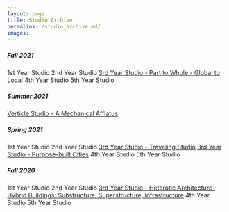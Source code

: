 ```yaml
---
layout: page
title: Studio Archive
permalink: /studio_archive.md/
images:
---
```


##### Fall 2021
  1st Year Studio
  2nd Year Studio
  [3rd Year Studio - Part to Whole - Global to Local](https://keanmgc.github.io/2021fall3yr-studio/)
  4th Year Studio
  5th Year Studio

##### Summer 2021
  [Verticle Studio - A Mechanical Afflatus](https://docs.google.com/document/d/e/2PACX-1vSRnFyb_-OEE44OLWIU4YYgqwFX-c69K0l-V1wfp5ccVH24-WNY6URFPzUVvqEAT8psW5skMPr1zww-/pub)

##### Spring 2021
1st Year Studio
2nd Year Studio
[3rd Year Studio - Traveling Studio](https://w03travelstudio.wordpress.com/)
[3rd Year Studio - Purpose-built Cities](https://keanmgc.github.io/2021-Spring-Studio/)
4th Year Studio
5th Year Studio

##### Fall 2020
1st Year Studio
2nd Year Studio
[3rd Year Studio - Heterotic Architecture- Hybrid Buildings: Substructure, Superstructure, Infrastructure](https://youtube.com/playlist?list=PLBtPB9RpflEZ9HoVBhDMIq7kyqf3rhElJ)
4th Year Studio
5th Year Studio
